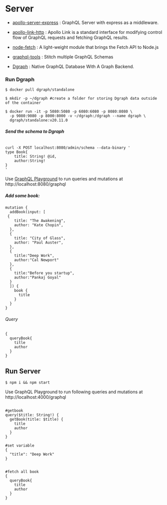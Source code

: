 # Server

- [apollo-server-express](https://www.apollographql.com/docs/apollo-server/integrations/middleware/) : GraphQL Server with express as a middleware.

- [apollo-link-http](https://www.apollographql.com/docs/link/#usage) : Apollo Link is a standard interface for modifying control flow of GraphQL requests and fetching GraphQL results.

- [node-fetch](https://github.com/node-fetch/node-fetch) : A light-weight module that brings the Fetch API to Node.js

- [graphql-tools](https://www.graphql-tools.com/docs/introduction) : Stitch multiple GraphQL Schemas

- [Dgraph](https://github.com/dgraph-io/dgraph) : Native GraphQL Database With A Graph Backend.

### Run Dgraph

```shell
$ docker pull dgraph/standalone

$ mkdir -p ~/dgraph #create a folder for storing Dgraph data outside of the container

$ docker run -it -p 5080:5080 -p 6080:6080 -p 8080:8080 \
  -p 9080:9080 -p 8000:8000 -v ~/dgraph:/dgraph --name dgraph \
  dgraph/standalone:v20.11.0
```

##### Send the schema to Dgraph

```shell

curl -X POST localhost:8080/admin/schema --data-binary '
type Book{
    title: String! @id,
    author:String!
}
'
```

Use [GraphQL Playground](https://github.com/graphql/graphql-playground) to run queries and mutations at http://localhost:8080/graphql

##### Add some book:

```shell
mutation {
  addBook(input: [
 {
    title: "The Awakening",
    author: "Kate Chopin",
  },
  {
    title: "City of Glass",
    author: "Paul Auster",
  },
  {
    title:"Deep Work",
    author:"Cal Newport"
  },
  {
    title:"Before you startup",
    author:"Pankaj Goyal"
  }
  ]) {
    book {
      title
    }
  }
}

```

###### Query

```shell
{
  queryBook{
    title
    author
  }
}
```

## Run Server

```shell
$ npm i && npm start
```

Use GraphQL Playground to run following queries and mutations at http://localhost:4000/graphql

```shell

#getbook
query($title: String!) {
  getBook(title: $title) {
    title
    author
  }
}

#set variable
{
  "title": "Deep Work"
}


#fetch all book
{
  queryBook{
    title
    author
  }
}

```
